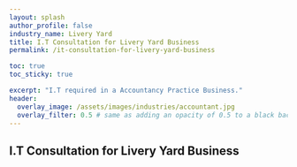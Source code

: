 ```yaml
---
layout: splash 
author_profile: false 
industry_name: Livery Yard
title: I.T Consultation for Livery Yard Business
permalink: /it-consultation-for-livery-yard-business

toc: true
toc_sticky: true

excerpt: "I.T required in a Accountancy Practice Business."
header:
  overlay_image: /assets/images/industries/accountant.jpg
  overlay_filter: 0.5 # same as adding an opacity of 0.5 to a black background
---
```


## I.T Consultation for Livery Yard Business